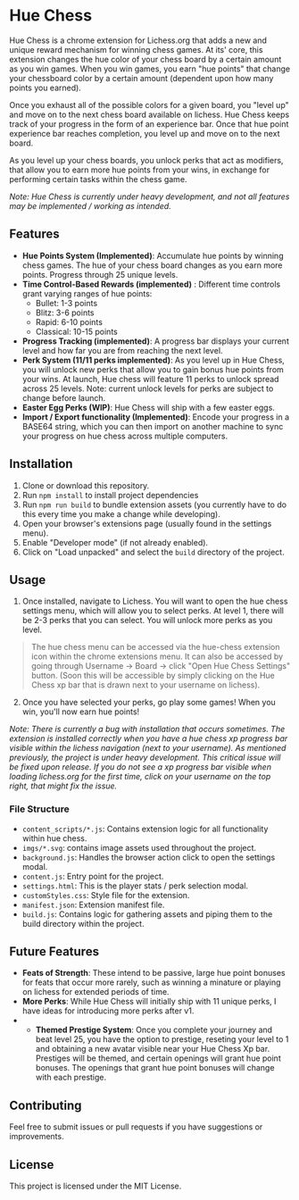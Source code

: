 # Hue Chess

Hue Chess is a chrome extension for Lichess.org that adds a new and unique reward mechanism for winning chess games. At its' core, this extension changes the hue color of your chess board by a certain amount as you win games. When you win games, you earn "hue points" that change your chessboard color by a certain amount (dependent upon how many points you earned). 

Once you exhaust all of the possible colors for a given board, you "level up" and move on to the next chess board available on lichess. Hue Chess keeps track of your progress in the form of an experience bar. Once that hue point experience bar reaches completion, you level up and move on to the next board. 

As you level up your chess boards, you unlock perks that act as modifiers, that allow you to earn more hue points from your wins, in exchange for performing certain tasks within the chess game. 

*Note: Hue Chess is currently under heavy development, and not all features may be implemented / working as intended.* 

## Features

- **Hue Points System (Implemented)**: Accumulate hue points by winning chess games. The hue of your chess board changes as you earn more points. Progress through 25 unique levels. 
- **Time Control-Based Rewards (implemented)** : Different time controls grant varying ranges of hue points:
  - Bullet: 1-3 points
  - Blitz: 3-6 points
  - Rapid: 6-10 points
  - Classical: 10-15 points
- **Progress Tracking (implemented)**: A progress bar displays your current level and how far you are from reaching the next level.
- **Perk System (11/11 perks implemented)**: As you level up in Hue Chess, you will unlock new perks that allow you to gain bonus hue points from your wins. At launch, Hue chess will feature 11 perks to unlock spread across 25 levels. Note: current unlock levels for perks are subject to change before launch.
- **Easter Egg Perks (WIP)**: Hue Chess will ship with a few easter eggs. 
- **Import / Export functionality (Implemented)**: Encode your progress in a BASE64 string, which you can then import on another machine to sync your progress on hue chess across multiple computers.

## Installation

1. Clone or download this repository.
2. Run `npm install` to install project dependencies
3. Run `npm run build` to bundle extension assets (you currently have to do this every time you make a change while developing). 
4. Open your browser's extensions page (usually found in the settings menu).
5. Enable "Developer mode" (if not already enabled).
6. Click on "Load unpacked" and select the `build` directory of the project. 

## Usage

1. Once installed, navigate to Lichess. You will want to open the hue chess settings menu, which will allow you to select perks. At level 1, there will be 2-3 perks that you can select. You will unlock more perks as you level. 

> The hue chess menu can be accessed via the hue-chess extension icon within the chrome extensions menu. It can also be accessed by going through Username -> Board -> click "Open Hue Chess Settings" button. (Soon this will be accessible by simply clicking on the Hue Chess xp bar that is drawn next to your username on lichess). 

2. Once you have selected your perks, go play some games! When you win, you'll now earn hue points! 

*Note: There is currently a bug with installation that occurs sometimes. The extension is installed correctly when you have a hue chess xp progress bar visible within the lichess navigation (next to your username). As mentioned previously, the project is under heavy development. This critical issue will be fixed upon release. If you do not see a xp progress bar visible when loading lichess.org for the first time, click on your username on the top right, that might fix the issue.* 

### File Structure

- `content_scripts/*.js`: Contains extension logic for all functionality within hue chess.
- `imgs/*.svg`: contains image assets used throughout the project. 
- `background.js`: Handles the browser action click to open the settings modal.
- `content.js`: Entry point for the project. 
- `settings.html`: This is the player stats / perk selection modal.
- `customStyles.css`: Style file for the extension.
- `manifest.json`: Extension manifest file.
- `build.js`: Contains logic for gathering assets and piping them to the build directory within the project. 

## Future Features

- **Feats of Strength**: These intend to be passive, large hue point bonuses for feats that occur more rarely, such as winning a minature or playing on lichess for extended periods of time.
- **More Perks**: While Hue Chess will initially ship with 11 unique perks, I have ideas for introducing more perks after v1.  
- - **Themed Prestige System**: Once you complete your journey and beat level 25, you have the option to prestige, reseting your level to 1 and obtaining a new avatar visible near your Hue Chess Xp bar. Prestiges will be themed, and certain openings will grant hue point bonuses. The openings that grant hue point bonuses will change with each prestige. 

## Contributing

Feel free to submit issues or pull requests if you have suggestions or improvements.

## License

This project is licensed under the MIT License.
